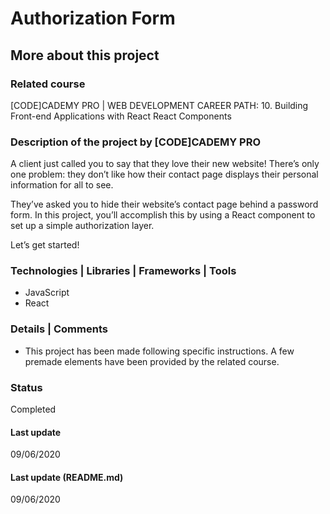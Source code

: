 # Authorization Form

## More about this project

### Related course
[CODE]CADEMY PRO | WEB DEVELOPMENT CAREER PATH: 10. Building Front-end Applications with React
React Components

### Description of the project by [CODE]CADEMY PRO
A client just called you to say that they love their new website! There’s only one problem: they don’t like how their contact page displays their personal information for all to see.

They’ve asked you to hide their website’s contact page behind a password form. In this project, you’ll accomplish this by using a React component to set up a simple authorization layer.

Let’s get started!

### Technologies | Libraries | Frameworks | Tools  
- JavaScript
- React

### Details | Comments
- This project has been made following specific instructions. A few premade elements have been provided by the related course.

### Status
Completed 

#### Last update
09/06/2020

#### Last update (README.md)
09/06/2020
